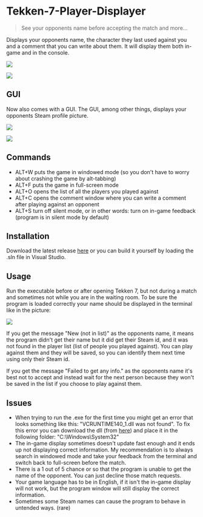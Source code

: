 # Tekken-7-Player-Displayer
> See your opponents name before accepting the match and more...

Displays your opponents name, the character they last used against you and a comment that you can write about them.
It will display them both in-game and in the console.

![](https://github.com/ParadiseAigo/Tekken-7-Player-Displayer/blob/master/1git.png)

![](https://github.com/ParadiseAigo/Tekken-7-Player-Displayer/blob/master/2git.png)

## GUI
Now also comes with a GUI. The GUI, among other things, displays your opponents Steam profile picture.

![](https://github.com/ParadiseAigo/Tekken-7-Player-Displayer/blob/master/4git.png)

![](https://github.com/ParadiseAigo/Tekken-7-Player-Displayer/blob/master/5git.png)

## Commands
* ALT+W  puts the game in windowed mode (so you don't have to worry about crashing the game by alt-tabbing)
* ALT+F  puts the game in full-screen mode
* ALT+O  opens the list of all the players you played against
* ALT+C  opens the comment window where you can write a comment after playing against an opponent
* ALT+S  turn off silent mode, or in other words: turn on in-game feedback (program is in silent mode by default)

## Installation
Download the latest release [here](https://github.com/ParadiseAigo/Tekken-7-Player-Displayer/releases) or you can build it yourself by loading the .sln file in Visual Studio.

## Usage
Run the executable before or after opening Tekken 7, but not during a match and sometimes not while you are in the waiting room.
To be sure the program is loaded correctly your name should be displayed in the terminal like in the picture:

![](https://github.com/ParadiseAigo/Tekken-7-Player-Displayer/blob/master/3git.png)

If you get the message "New (not in list)" as the opponents name, it means the program didn't get their name but it did get their Steam id, and it was not found in the player list (list of people you played against). You can play against them and they will be saved, so you can identify them next time using only their Steam id.

If you get the message "Failed to get any info." as the opponents name it's best not to accept and instead wait for the next person because they won't be saved in the list if you choose to play against them.

## Issues
* When trying to run the .exe for the first time you might get an error that looks something like this: "VCRUNTIME140_1.dll was not found". To fix this error you can download the dll (from [here](https://www.dll-files.com/vcruntime140_1.dll.html)) and place it in the following folder: "C:\Windows\System32"
* The in-game display sometimes doesn't update fast enough and it ends up not displaying correct information. My recommendation is to always search in windowed mode and take your feedback from the terminal and switch back to full-screen before the match.
* There is a 1 out of 5 chance or so that the program is unable to get the name of the opponent. You can just decline those match requests.
* Your game language has to be in English, if it isn't the in-game display will not work, but the program window will still display the correct information.
* Sometimes some Steam names can cause the program to behave in untended ways. (rare)
